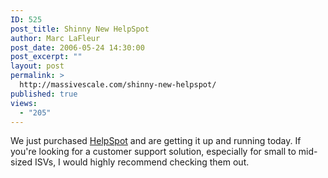 ```yaml
---
ID: 525
post_title: Shinny New HelpSpot
author: Marc LaFleur
post_date: 2006-05-24 14:30:00
post_excerpt: ""
layout: post
permalink: >
  http://massivescale.com/shinny-new-helpspot/
published: true
views:
  - "205"
---
```

<P>We just purchased <A href="http://www.userscape.com/products/helpspot/">HelpSpot</A> and are getting it up and running today. If you're looking for a customer support solution, especially for small to mid-sized ISVs, I would highly recommend checking them out. </P>
